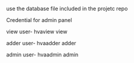 use the database file included in the projetc repo

Credential for admin panel

view user-
hvaview
view

adder user-
hvaadder
adder

admin user-
hvaadmin
admin

